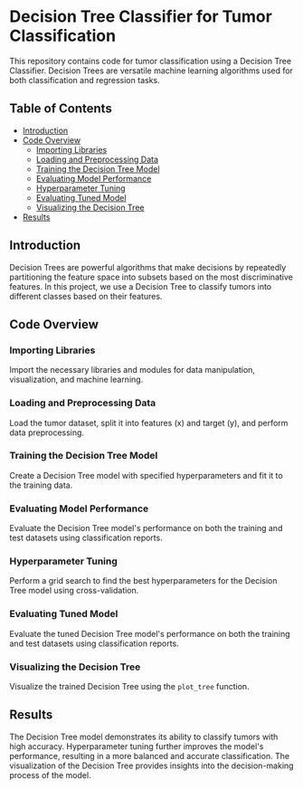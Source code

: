 # Decision Tree Classifier for Tumor Classification

This repository contains code for tumor classification using a Decision Tree Classifier. Decision Trees are versatile machine learning algorithms used for both classification and regression tasks.

## Table of Contents

- [Introduction](#introduction)
- [Code Overview](#code-overview)
  - [Importing Libraries](#importing-libraries)
  - [Loading and Preprocessing Data](#loading-and-preprocessing-data)
  - [Training the Decision Tree Model](#training-the-decision-tree-model)
  - [Evaluating Model Performance](#evaluating-model-performance)
  - [Hyperparameter Tuning](#hyperparameter-tuning)
  - [Evaluating Tuned Model](#evaluating-tuned-model)
  - [Visualizing the Decision Tree](#visualizing-the-decision-tree)
- [Results](#results)

## Introduction

Decision Trees are powerful algorithms that make decisions by repeatedly partitioning the feature space into subsets based on the most discriminative features. In this project, we use a Decision Tree to classify tumors into different classes based on their features.

## Code Overview

### Importing Libraries

Import the necessary libraries and modules for data manipulation, visualization, and machine learning.

### Loading and Preprocessing Data

Load the tumor dataset, split it into features (x) and target (y), and perform data preprocessing.

### Training the Decision Tree Model

Create a Decision Tree model with specified hyperparameters and fit it to the training data.

### Evaluating Model Performance

Evaluate the Decision Tree model's performance on both the training and test datasets using classification reports.

### Hyperparameter Tuning

Perform a grid search to find the best hyperparameters for the Decision Tree model using cross-validation.

### Evaluating Tuned Model

Evaluate the tuned Decision Tree model's performance on both the training and test datasets using classification reports.

### Visualizing the Decision Tree

Visualize the trained Decision Tree using the `plot_tree` function.

## Results

The Decision Tree model demonstrates its ability to classify tumors with high accuracy. Hyperparameter tuning further improves the model's performance, resulting in a more balanced and accurate classification. The visualization of the Decision Tree provides insights into the decision-making process of the model.

